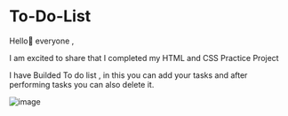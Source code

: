 # To-Do-List


Hello👋 everyone , 

I am excited to share that I completed my HTML and CSS Practice Project

I have Builded To do list , in this you can add your tasks and after performing tasks you can also delete it.

![image](https://user-images.githubusercontent.com/95423064/235300710-de7efc17-d395-49af-b6fd-9f389293b110.png)



